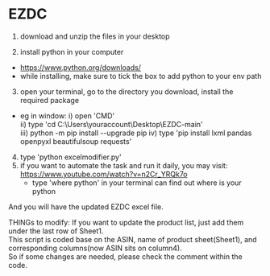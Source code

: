 # EZDC
1) download and unzip the files in your desktop

2) install python in your computer
  - https://www.python.org/downloads/
  - while installing, make sure to tick the box to add python to your env path
3) open your terminal, go to the directory you download, install the required package
  - eg in window: 
        i) open 'CMD'\
        ii) type 'cd C:\Users\youraccount\Desktop\EZDC-main'\
        iii) python -m pip install --upgrade pip
        iv) type 'pip install lxml pandas openpyxl beautifulsoup requests'
        
4) type 'python excelmodifier.py'
5) if you want to automate the task and run it daily, you may visit: https://www.youtube.com/watch?v=n2Cr_YRQk7o
   - type 'where python' in your terminal can find out where is your python

And you will have the updated EZDC excel file.

THINGs to modify:
If you want to update the product list, just add them under the last row of Sheet1.\
This script is coded base on the ASIN, name of product sheet(Sheet1), and corresponding columns(now ASIN sits on column4).\
So if some changes are needed, please check the comment within the code.
